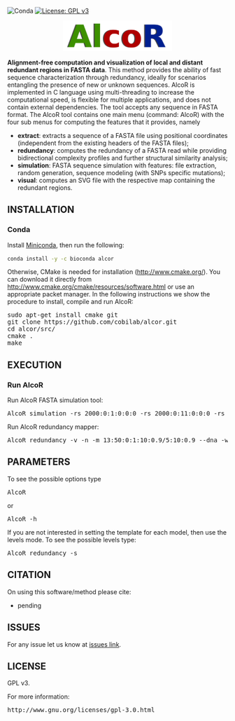 ![Conda](https://img.shields.io/conda/dn/bioconda/alcor)
[![License: GPL v3](https://img.shields.io/badge/License-GPL%20v3-blue.svg)](LICENSE)

<p align="center"><img src="imgs/logo.png" 
alt="AlcoR" width="250" border="0" /></p>
<b>Alignment-free computation and visualization of local and distant redundant regions in FASTA data</b>. This method provides the ability of fast sequence characterization through redundancy, ideally for scenarios entangling the presence of new or unknown sequences. AlcoR is implemented in C language using multi-threading to increase the computational speed, is flexible for multiple applications, and does not contain external dependencies. The tool accepts any sequence in FASTA format.
The AlcoR tool contains one main menu (command: AlcoR) with the four sub menus for computing the features that it provides, namely
<ul>
<li><b>extract</b>: extracts a sequence of a FASTA file using positional coordinates (independent from the existing headers of the FASTA files);</li>
<li><b>redundancy</b>: computes the redundancy of a FASTA read while providing bidirectional complexity profiles and further structural similarity analysis;</li>
<li><b>simulation</b>: FASTA sequence simulation with features: file extraction, random generation, sequence modeling (with SNPs specific mutations);</li>
<li><b>visual</b>: computes an SVG file with the respective map containing the redundant regions.</li>
</ul>

## INSTALLATION ##

### Conda
Install [Miniconda](https://docs.conda.io/en/latest/miniconda.html), then run the following:
```bash
conda install -y -c bioconda alcor
```

Otherwise, CMake is needed for installation (http://www.cmake.org/). You can download it directly from http://www.cmake.org/cmake/resources/software.html or use an appropriate packet manager. In the following instructions we show the procedure to install, compile and run AlcoR:

<pre>
sudo apt-get install cmake git
git clone https://github.com/cobilab/alcor.git
cd alcor/src/
cmake .
make
</pre>

## EXECUTION

### Run AlcoR

Run AlcoR FASTA simulation tool:

<pre>
AlcoR simulation -rs 2000:0:1:0:0:0 -rs 2000:0:11:0:0:0 -rs 2000:0:1:0:0:0 -rs 2000:0:71:0:0:0 > sample.fasta;
</pre>

Run AlcoR redundancy mapper:
<pre>
AlcoR redundancy -v -n -m 13:50:0:1:10:0.9/5:10:0.9 --dna -w 1.0 -t 0.5 sample.fasta
</pre>

## PARAMETERS

To see the possible options type
<pre>
AlcoR
</pre>
or
<pre>
AlcoR -h
</pre>

If you are not interested in setting the template for each model, then use the levels mode. To see the possible levels type:
<pre>
AlcoR redundancy -s
</pre>

## CITATION ##

On using this software/method please cite:

* pending

## ISSUES ##

For any issue let us know at [issues link](https://github.com/cobilab/alcor/issues).

## LICENSE ##

GPL v3.

For more information:
<pre>http://www.gnu.org/licenses/gpl-3.0.html</pre>

                                                    

